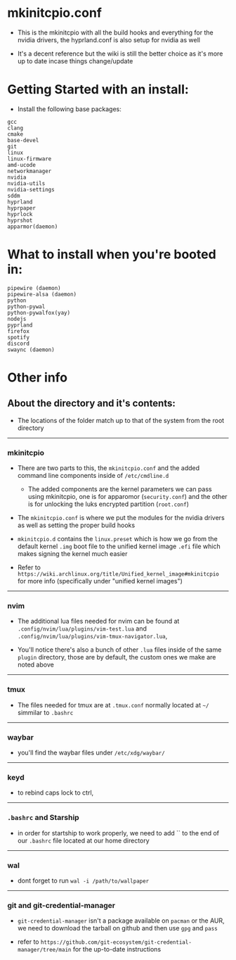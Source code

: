 # mkinitcpio.conf
- This is the mkinitcpio with all the build hooks and everything for the nvidia drivers, the hyprland.conf is also setup for nvidia as well

- It's a decent reference but the wiki is still the better choice as it's more up to date incase things change/update

# Getting Started with an install:
- Install the following base packages:
```
gcc
clang 
cmake
base-devel
git
linux
linux-firmware
amd-ucode
networkmanager
nvidia 
nvidia-utils
nvidia-settings
sddm
hyprland
hyprpaper
hyprlock
hyprshot
apparmor(daemon)
```

# What to install when you're booted in:
```
pipewire (daemon)
pipewire-alsa (daemon)
python
python-pywal
python-pywalfox(yay)
nodejs
pyprland
firefox
spotify
discord
swaync (daemon)
```
# Other info 

## About the directory and it's contents:
- The locations of the folder match up to that of the system from the root directory

---

### mkinitcpio 
- There are two parts to this, the `mkinitcpio.conf` and the added command line components inside of `/etc/cmdline.d`

    - The added components are the kernel parameters we can pass using mkinitcpio, one is for apparomor (`security.conf`) and the other is for unlocking the luks encrypted partition (`root.conf`)

- The `mkinitcpio.conf` is where we put the modules for the nvidia drivers as well as setting the proper build hooks  

- `mkinitcpio.d` contains the `linux.preset` which is how we go from the default kernel `.img` boot file to the unified kernel image `.efi` file which makes signing the kernel much easier

- Refer to `https://wiki.archlinux.org/title/Unified_kernel_image#mkinitcpio` for more info (specifically under "unified kernel images")

---

### nvim
- The additional lua files needed for nvim can be found at `.config/nvim/lua/plugins/vim-test.lua` and `.config/nvim/lua/plugins/vim-tmux-navigator.lua`, 

- You'll notice there's also a bunch of other `.lua` files inside of the same `plugin` directory, those are by default, the custom ones we make are noted above

---

### tmux
- The files needed for tmux are at `.tmux.conf` normally located at `~/` simmilar to `.bashrc`

---

### waybar
- you'll find the waybar files under `/etc/xdg/waybar/` 

---

### keyd
- to rebind caps lock to ctrl, 

---

### `.bashrc` and Starship
- in order for startship to work properly, we need to add `` to the end of our `.bashrc` file located at our home directory

---

### wal
- dont forget to run `wal -i /path/to/wallpaper`

---

### git and git-credential-manager

- `git-credential-manager` isn't a package available on `pacman` or the AUR, we need to download the tarball on github and then use `gpg` and `pass` 

- refer to `https://github.com/git-ecosystem/git-credential-manager/tree/main` for the up-to-date instructions
